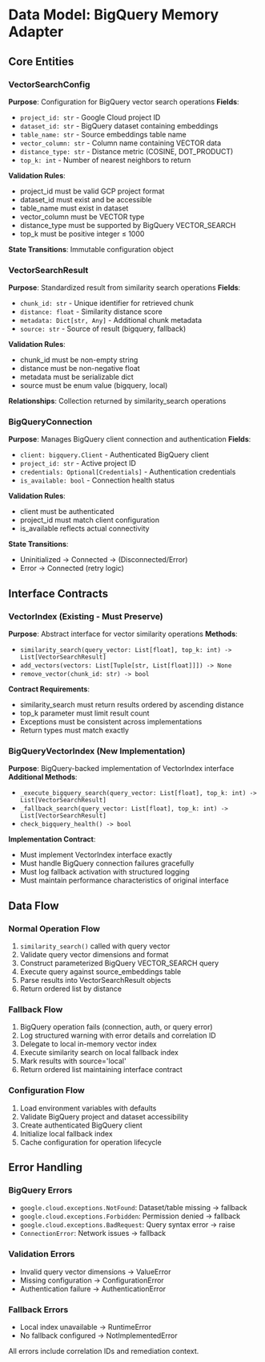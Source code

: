 # Data Model: BigQuery Memory Adapter

## Core Entities

### VectorSearchConfig
**Purpose**: Configuration for BigQuery vector search operations
**Fields**:
- `project_id: str` - Google Cloud project ID
- `dataset_id: str` - BigQuery dataset containing embeddings
- `table_name: str` - Source embeddings table name
- `vector_column: str` - Column name containing VECTOR data
- `distance_type: str` - Distance metric (COSINE, DOT_PRODUCT)
- `top_k: int` - Number of nearest neighbors to return

**Validation Rules**:
- project_id must be valid GCP project format
- dataset_id must exist and be accessible
- table_name must exist in dataset
- vector_column must be VECTOR type
- distance_type must be supported by BigQuery VECTOR_SEARCH
- top_k must be positive integer ≤ 1000

**State Transitions**: Immutable configuration object

### VectorSearchResult
**Purpose**: Standardized result from similarity search operations
**Fields**:
- `chunk_id: str` - Unique identifier for retrieved chunk
- `distance: float` - Similarity distance score
- `metadata: Dict[str, Any]` - Additional chunk metadata
- `source: str` - Source of result (bigquery, fallback)

**Validation Rules**:
- chunk_id must be non-empty string
- distance must be non-negative float
- metadata must be serializable dict
- source must be enum value (bigquery, local)

**Relationships**: Collection returned by similarity_search operations

### BigQueryConnection
**Purpose**: Manages BigQuery client connection and authentication
**Fields**:
- `client: bigquery.Client` - Authenticated BigQuery client
- `project_id: str` - Active project ID
- `credentials: Optional[Credentials]` - Authentication credentials
- `is_available: bool` - Connection health status

**Validation Rules**:
- client must be authenticated
- project_id must match client configuration
- is_available reflects actual connectivity

**State Transitions**:
- Uninitialized → Connected → (Disconnected/Error)
- Error → Connected (retry logic)

## Interface Contracts

### VectorIndex (Existing - Must Preserve)
**Purpose**: Abstract interface for vector similarity operations
**Methods**:
- `similarity_search(query_vector: List[float], top_k: int) -> List[VectorSearchResult]`
- `add_vectors(vectors: List[Tuple[str, List[float]]]) -> None`
- `remove_vector(chunk_id: str) -> bool`

**Contract Requirements**:
- similarity_search must return results ordered by ascending distance
- top_k parameter must limit result count
- Exceptions must be consistent across implementations
- Return types must match exactly

### BigQueryVectorIndex (New Implementation)
**Purpose**: BigQuery-backed implementation of VectorIndex interface
**Additional Methods**:
- `_execute_bigquery_search(query_vector: List[float], top_k: int) -> List[VectorSearchResult]`
- `_fallback_search(query_vector: List[float], top_k: int) -> List[VectorSearchResult]`
- `check_bigquery_health() -> bool`

**Implementation Contract**:
- Must implement VectorIndex interface exactly
- Must handle BigQuery connection failures gracefully
- Must log fallback activation with structured logging
- Must maintain performance characteristics of original interface

## Data Flow

### Normal Operation Flow
1. `similarity_search()` called with query vector
2. Validate query vector dimensions and format
3. Construct parameterized BigQuery VECTOR_SEARCH query
4. Execute query against source_embeddings table
5. Parse results into VectorSearchResult objects
6. Return ordered list by distance

### Fallback Flow
1. BigQuery operation fails (connection, auth, or query error)
2. Log structured warning with error details and correlation ID
3. Delegate to local in-memory vector index
4. Execute similarity search on local fallback index
5. Mark results with source='local'
6. Return ordered list maintaining interface contract

### Configuration Flow
1. Load environment variables with defaults
2. Validate BigQuery project and dataset accessibility
3. Create authenticated BigQuery client
4. Initialize local fallback index
5. Cache configuration for operation lifecycle

## Error Handling

### BigQuery Errors
- `google.cloud.exceptions.NotFound`: Dataset/table missing → fallback
- `google.cloud.exceptions.Forbidden`: Permission denied → fallback
- `google.cloud.exceptions.BadRequest`: Query syntax error → raise
- `ConnectionError`: Network issues → fallback

### Validation Errors
- Invalid query vector dimensions → ValueError
- Missing configuration → ConfigurationError
- Authentication failure → AuthenticationError

### Fallback Errors
- Local index unavailable → RuntimeError
- No fallback configured → NotImplementedError

All errors include correlation IDs and remediation context.